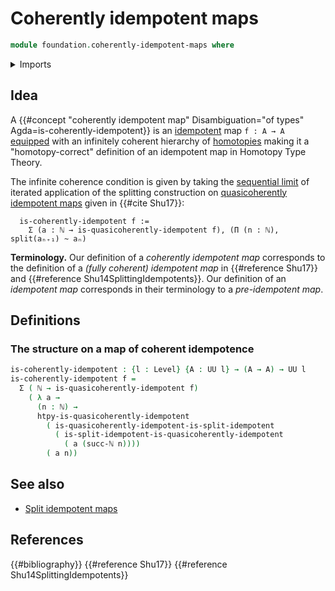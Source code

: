 # Coherently idempotent maps

```agda
module foundation.coherently-idempotent-maps where
```

<details><summary>Imports</summary>

```agda
open import elementary-number-theory.natural-numbers

open import foundation.dependent-pair-types
open import foundation.homotopy-algebra
open import foundation.quasicoherently-idempotent-maps
open import foundation.split-idempotent-maps
open import foundation.universe-levels
open import foundation.whiskering-homotopies-composition

open import foundation-core.function-types
open import foundation-core.homotopies
open import foundation-core.propositions
open import foundation-core.retractions
open import foundation-core.sets
```

</details>

## Idea

A
{{#concept "coherently idempotent map" Disambiguation="of types" Agda=is-coherently-idempotent}}
is an [idempotent](foundation.idempotent-maps.md) map `f : A → A`
[equipped](foundation.structure.md) with an infinitely coherent hierarchy of
[homotopies](foundation-core.homotopies.md) making it a "homotopy-correct"
definition of an idempotent map in Homotopy Type Theory.

The infinite coherence condition is given by taking the
[sequential limit](foundation.sequential-limits.md) of iterated application of
the splitting construction on
[quasicoherently idempotent maps](foundation.quasicoherently-idempotent-maps.md)
given in {{#cite Shu17}}:

```text
  is-coherently-idempotent f :=
    Σ (a : ℕ → is-quasicoherently-idempotent f), (Π (n : ℕ), split(aₙ₊₁) ~ aₙ)
```

**Terminology.** Our definition of a _coherently idempotent map_ corresponds to
the definition of a _(fully coherent) idempotent map_ in {{#reference Shu17}}
and {{#reference Shu14SplittingIdempotents}}. Our definition of an _idempotent
map_ corresponds in their terminology to a _pre-idempotent map_.

## Definitions

### The structure on a map of coherent idempotence

```agda
is-coherently-idempotent : {l : Level} {A : UU l} → (A → A) → UU l
is-coherently-idempotent f =
  Σ ( ℕ → is-quasicoherently-idempotent f)
    ( λ a →
      (n : ℕ) →
      htpy-is-quasicoherently-idempotent
        ( is-quasicoherently-idempotent-is-split-idempotent
          ( is-split-idempotent-is-quasicoherently-idempotent
            ( a (succ-ℕ n))))
        ( a n))
```

## See also

- [Split idempotent maps](foundation.split-idempotent-maps.md)

## References

{{#bibliography}} {{#reference Shu17}} {{#reference Shu14SplittingIdempotents}}
